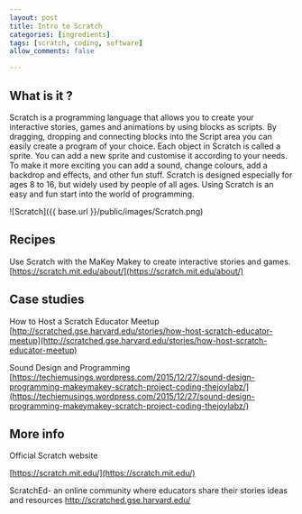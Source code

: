 ```yaml
---
layout: post
title: Intro to Scratch
categories: [ingredients]
tags: [scratch, coding, software]
allow_comments: false

---
```


## What is it ?
Scratch is a programming language that allows you to create your interactive stories, games and animations by using blocks as scripts. By dragging, dropping and connecting blocks into the Script area you can easily create a program of your choice. Each object in Scratch is called a sprite. You can add a new sprite and customise it according to your needs. To make it more exciting you can add a sound, change colours, add a backdrop and effects, and other fun stuff.
Scratch is designed especially for ages 8 to 16, but widely used by people of all ages.
Using Scratch is an easy and fun start into the world of programming.

![Scratch]({{ base.url }}/public/images/Scratch.png)


## Recipes

Use Scratch with the MaKey Makey to create interactive stories and games.
[https://scratch.mit.edu/about/](https://scratch.mit.edu/about/)

## Case studies

How to Host a Scratch Educator Meetup
[http://scratched.gse.harvard.edu/stories/how-host-scratch-educator-meetup](http://scratched.gse.harvard.edu/stories/how-host-scratch-educator-meetup)

Sound Design and Programming
[https://techiemusings.wordpress.com/2015/12/27/sound-design-programming-makeymakey-scratch-project-coding-thejoylabz/](https://techiemusings.wordpress.com/2015/12/27/sound-design-programming-makeymakey-scratch-project-coding-thejoylabz/)

## More info
Official Scratch website

[https://scratch.mit.edu/](https://scratch.mit.edu/)

ScratchEd- an online community where educators share their stories ideas and resources
[http://scratched.gse.harvard.edu/
](http://scratched.gse.harvard.edu/
)
